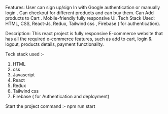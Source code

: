 Features:
User can sign up/sign In with Google authentication or manually login .
Can checkout  for different products and can buy them.
Can Add products to Cart .
Mobile-friendly fully responsive UI.
Tech Stack Used:  HTML, CSS, React-Js,  Redux, Tailwind css ,  Firebase ( for authentication).

Description: This react project is fully responsive   E-commerce website that has all the required e-commerce features,  such as add to cart, login & logout, products details, payment functionality.

Teck stack used :-
1) HTML
2) css
3) Javascript
4) React
5) Redux
6) Tailwind css
7) Firebase ( for Authentication and deployment)

Start the project
command :- npm run start
